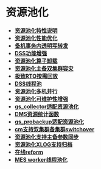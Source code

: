 # 资源池化

-   **[资源池化特性说明](资源池化特性说明.md)**  
-   **[资源池化性能优化](资源池化性能优化.md)**  
-   **[备机事务内透明写转发](备机事务内透明写转发.md)**  
-   **[DSS功能增强](DSS功能增强.md)**  
-   **[资源池化算子卸载](资源池化算子卸载.md)**  
-   **[资源池化主备双集群容灾](资源池化主备双集群容灾.md)**  
-   **[极致RTO按需回放](极致RTO按需回放.md)**  
-   **[DSS线程池](DSS线程池.md)**  
-   **[资源池化多机并行](资源池化多机并行.md)**  
-   **[资源池化可维护性增强](资源池化可维护性增强.md)**  
-   **[gs_collector适配资源池化](gs_collector适配资源池化.md)**  
-   **[DMS资源统计函数](DMS资源统计函数.md)**  
-   **[gs_probackup适配资源池化](gs_probackup适配资源池化.md)**  
-   **[cm支持双集群备集群switchover](cm支持双集群备集群switchover.md)**  
-   **[资源池化支持主备参数同步](资源池化支持主备参数同步.md)**  
-   **[资源池化XLOG支持归档](资源池化XLOG支持归档.md)**  
-   **[在线reform](在线reform.md)**  
-   **[MES worker线程池化](MES-worker线程池化.md)**
